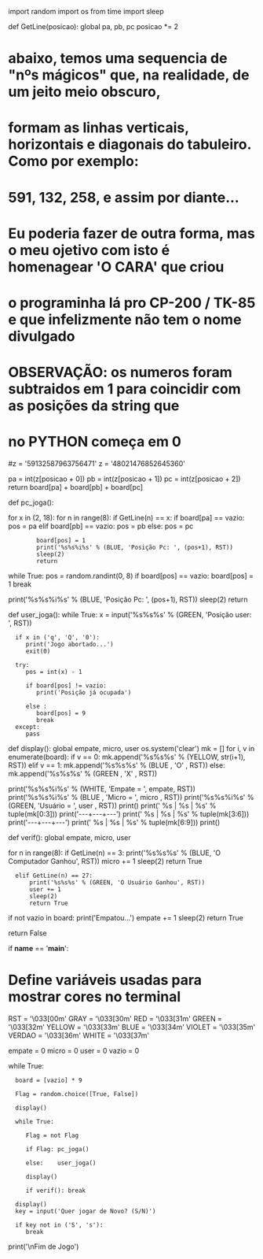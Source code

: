 import random
import os
from time import sleep

def GetLine(posicao):
   global pa, pb, pc
   posicao *= 2

   # abaixo, temos uma sequencia de "nºs mágicos" que, na realidade, de um jeito meio obscuro,
   # formam as linhas verticais, horizontais e diagonais do tabuleiro. Como por exemplo:
   # 591, 132, 258, e assim por diante...
   # Eu poderia fazer de outra forma, mas o meu ojetivo com isto é homenagear 'O CARA' que criou
   # o programinha lá pro CP-200 / TK-85 e que infelizmente não tem o nome divulgado

   # OBSERVAÇÃO: os numeros foram subtraidos em 1 para coincidir com as posições da string que
   # no PYTHON começa em 0
   #z = '59132587963756471'
   z =  '48021476852645360' 

   pa = int(z[posicao + 0])
   pb = int(z[posicao + 1])
   pc = int(z[posicao + 2])
   return board[pa] + board[pb] + board[pc]


def pc_joga():

   for x in (2, 18):
      for n in range(8):
         if GetLine(n) == x:
            if   board[pa] == vazio: pos = pa
            elif board[pb] == vazio: pos = pb
            else:                    pos = pc
            
            board[pos] = 1
            print('%s%s%i%s' % (BLUE, 'Posição Pc: ', (pos+1), RST))
            sleep(2)
            return

   while True:
      pos = random.randint(0, 8)
      if board[pos] == vazio:
         board[pos] = 1
         break

   print('%s%s%i%s' % (BLUE, 'Posição Pc: ', (pos+1), RST))
   sleep(2)
   return


def user_joga():
   while True:
      x = input('%s%s%s' % (GREEN, 'Posição user: ', RST))

      if x in ('q', 'Q', '0'):
         print('Jogo abortado...')
         exit(0)

      try:
         pos = int(x) - 1
         
         if board[pos] != vazio:
            print('Posição já ocupada')

         else :
            board[pos] = 9
            break
      except:
         pass


def display():
   global empate, micro, user
   os.system('clear')
   mk = []
   for i, v in enumerate(board):
      if   v == 0: mk.append('%s%s%s' % (YELLOW, str(i+1), RST))
      elif v == 1: mk.append('%s%s%s' % (BLUE  , 'O'     , RST))
      else:        mk.append('%s%s%s' % (GREEN , 'X'     , RST))

   print('%s%s%i%s' % (WHITE, 'Empate  = ', empate, RST))
   print('%s%s%i%s' % (BLUE , 'Micro   = ', micro , RST))
   print('%s%s%i%s' % (GREEN, 'Usuário = ', user  , RST))
   print()
   print(' %s | %s | %s' % tuple(mk[0:3]))
   print('---+---+---')
   print(' %s | %s | %s' % tuple(mk[3:6]))
   print('---+---+---')
   print(' %s | %s | %s' % tuple(mk[6:9]))
   print()


def verif():
   global empate, micro, user

   for n in range(8):
      if   GetLine(n) == 3:
          print('%s%s%s' % (BLUE, 'O Computador Ganhou', RST))
          micro += 1
          sleep(2)
          return True

      elif GetLine(n) == 27:
          print('%s%s%s' % (GREEN, 'O Usuário Ganhou', RST))
          user += 1
          sleep(2)
          return True

   if not vazio in board:
      print('Empatou...')
      empate += 1
      sleep(2)
      return True

   return False


if __name__ == '__main__':

   # Define variáveis usadas para mostrar cores no terminal
   RST     = '\033[00m'
   GRAY    = '\033[30m'
   RED     = '\033[31m'
   GREEN   = '\033[32m'
   YELLOW  = '\033[33m'
   BLUE    = '\033[34m'
   VIOLET  = '\033[35m'
   VERDAO  = '\033[36m'
   WHITE   = '\033[37m'

   empate = 0
   micro  = 0
   user   = 0
   vazio  = 0

   while True:

      board = [vazio] * 9

      Flag = random.choice([True, False])

      display()

      while True:

         Flag = not Flag

         if Flag: pc_joga()

         else:    user_joga()

         display()

         if verif(): break

      display()
      key = input('Quer jogar de Novo? (S/N)')

      if key not in ('S', 's'):
         break

   print('\nFim de Jogo')

